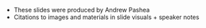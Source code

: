 - These slides were produced by Andrew Pashea
- Citations to images and materials in slide visuals + speaker notes
